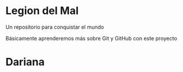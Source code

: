 # Legion del Mal
Un repositorio para conquistar el mundo

Básicamente aprenderemos más sobre Git y GitHub con este proyecto

# Dariana